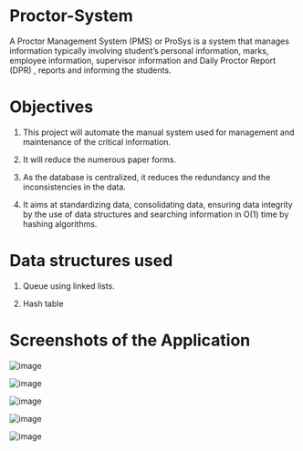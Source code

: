 # Proctor-System
A Proctor Management System (PMS) or ProSys is a system that manages information typically involving student’s personal information, marks, employee information, supervisor information and Daily Proctor Report (DPR) , reports and informing the students.

# Objectives
 1. This project will automate the manual system used for management and maintenance of the critical information.
 
 2. It will reduce the numerous paper forms.
 
 3. As the database is centralized, it reduces the redundancy and the inconsistencies in the data.
 
 4. It aims at standardizing data, consolidating data, ensuring data integrity by the use of data structures and searching information in O(1) time by hashing algorithms.
 
# Data structures used 
 1. Queue using linked lists.
 
 2. Hash table

# Screenshots of the Application
 ![image](https://user-images.githubusercontent.com/88055808/127214558-be32fd1f-a321-4271-9650-3881703d4d00.png)

 ![image](https://user-images.githubusercontent.com/88055808/127214755-79dd1d7f-ba38-4b8e-8607-d6e2f313c32b.png)
 
 ![image](https://user-images.githubusercontent.com/88055808/127214854-2bdbc08b-b55a-4d99-9cee-4feb16d17f55.png)

 ![image](https://user-images.githubusercontent.com/88055808/127214949-c5ac9611-6470-4d03-ad6b-a6ecd1bc7b78.png)
 
 ![image](https://user-images.githubusercontent.com/88055808/127215011-75534f9a-353e-40f4-91c4-147ce60c3796.png)

